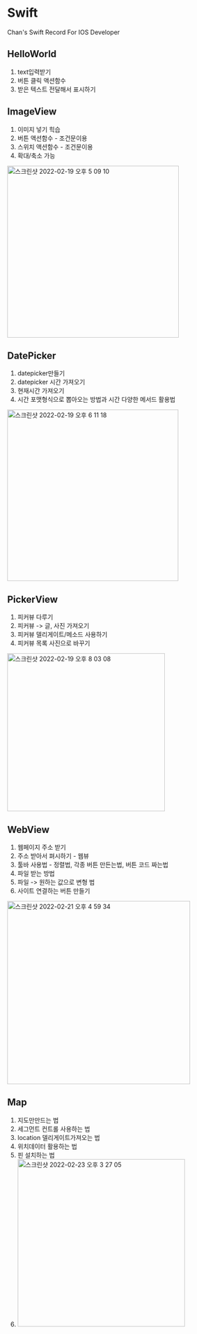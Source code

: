 # Swift
Chan's Swift Record For IOS Developer 

## HelloWorld
1. text입력받기 
2. 버튼 클릭 액션함수
3. 받은 텍스트 전달해서 표시하기 


## ImageView 
1. 이미지 넣기 힉습 
2. 버튼 액션함수 - 조건문이용
3. 스위치 액션함수 - 조건문이용
4. 확대/축소 가능 
<img width="394" alt="스크린샷 2022-02-19 오후 5 09 10" src="https://user-images.githubusercontent.com/78739194/154792768-554a3b45-5b31-4299-a7b7-9c9dd26089d9.png">

## DatePicker 
1. datepicker만들기
2. datepicker 시간 가져오기
3. 현재시간 가져오기
4. 시간 포맷형식으로 뽑아오는 방법과 시간 다양한 메서드 활용법
<img width="393" alt="스크린샷 2022-02-19 오후 6 11 18" src="https://user-images.githubusercontent.com/78739194/154794552-8bf2cdf6-6150-418c-b901-661150278826.png">

## PickerView 
1. 피커뷰 다루기 
2. 피커뷰 -> 글, 사진 가져오기
3. 피커뷰 델리게이트/메소드 사용하기
4. 피커뷰 목록 사진으로 바꾸기 
<img width="362" alt="스크린샷 2022-02-19 오후 8 03 08" src="https://user-images.githubusercontent.com/78739194/154798282-b33a1111-0ea6-4104-9461-205963d7c937.png">

## WebView 
1. 웹페이지 주소 받기
2. 주소 받아서 펴시하기 - 웹뷰
3. 툴바 사용법 - 정렬법, 각종 버튼 만든는법, 버튼 코드 짜는법
4. 파일 받는 방법 
5. 파일 -> 원하는 값으로 변형 법 
6. 사이트 연결하는 버튼 만들기 
<img width="420" alt="스크린샷 2022-02-21 오후 4 59 34" src="https://user-images.githubusercontent.com/78739194/154912496-63ed99f1-bb98-4602-a105-2cbf99ad5775.png">

## Map
1. 지도만만드는 법 
2. 세그먼트 컨트롤 사용하는 법 
3. location 델리게이트가져오는 법 
4. 위치데이터 활용하는 법  
5. 핀 설치하는 법 
6. <img width="384" alt="스크린샷 2022-02-23 오후 3 27 05" src="https://user-images.githubusercontent.com/78739194/155270931-2dfffd4e-d85a-4b5c-9212-54ad7b0ef368.png">


